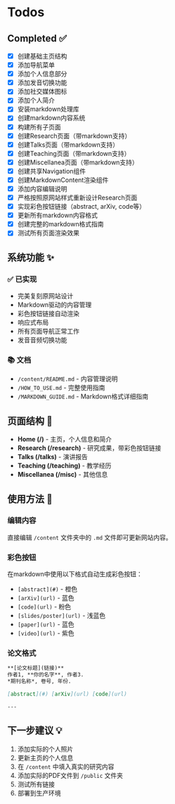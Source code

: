 # Todos

## Completed ✅
- [x] 创建基础主页结构
- [x] 添加导航菜单
- [x] 添加个人信息部分
- [x] 添加发音切换功能
- [x] 添加社交媒体图标
- [x] 添加个人简介
- [x] 安装markdown处理库
- [x] 创建markdown内容系统
- [x] 构建所有子页面
- [x] 创建Research页面（带markdown支持）
- [x] 创建Talks页面（带markdown支持）
- [x] 创建Teaching页面（带markdown支持）
- [x] 创建Miscellanea页面（带markdown支持）
- [x] 创建共享Navigation组件
- [x] 创建MarkdownContent渲染组件
- [x] 添加内容编辑说明
- [x] 严格按照原网站样式重新设计Research页面
- [x] 实现彩色按钮链接（abstract, arXiv, code等）
- [x] 更新所有markdown内容格式
- [x] 创建完整的markdown格式指南
- [x] 测试所有页面渲染效果

## 系统功能 ✨

### ✅ 已实现
- 完美复刻原网站设计
- Markdown驱动的内容管理
- 彩色按钮链接自动渲染
- 响应式布局
- 所有页面导航正常工作
- 发音音频切换功能

### 📚 文档
- `/content/README.md` - 内容管理说明
- `/HOW_TO_USE.md` - 完整使用指南
- `/MARKDOWN_GUIDE.md` - Markdown格式详细指南

## 页面结构 📄

- **Home (/)** - 主页，个人信息和简介
- **Research (/research)** - 研究成果，带彩色按钮链接
- **Talks (/talks)** - 演讲报告
- **Teaching (/teaching)** - 教学经历
- **Miscellanea (/misc)** - 其他信息

## 使用方法 📖

### 编辑内容
直接编辑 `/content` 文件夹中的 `.md` 文件即可更新网站内容。

### 彩色按钮
在markdown中使用以下格式自动生成彩色按钮：
- `[abstract](#)` - 橙色
- `[arXiv](url)` - 蓝色
- `[code](url)` - 粉色
- `[slides/poster](url)` - 浅蓝色
- `[paper](url)` - 蓝色
- `[video](url)` - 紫色

### 论文格式
```markdown
**[论文标题](链接)**
作者1, **你的名字**, 作者3.
*期刊名称*, 卷号, 年份.

[abstract](#) [arXiv](url) [code](url)

---
```

## 下一步建议 💡

1. 添加实际的个人照片
2. 更新主页的个人信息
3. 在 `/content` 中填入真实的研究内容
4. 添加实际的PDF文件到 `/public` 文件夹
5. 测试所有链接
6. 部署到生产环境

